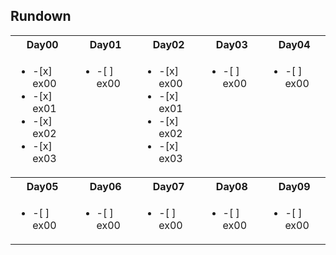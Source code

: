 ## Rundown
<table>
  <tr>
      <th>Day00</th>
      <th>Day01</th>
      <th>Day02</th>
      <th>Day03</th>
      <th>Day04</th>
  </tr>
  <tr valign="top">
    <td><ul>
<li>-[x] ex00</li>
<li>-[x] ex01</li>
<li>-[x] ex02</li>
<li>-[x] ex03</li>
    </ul></td>
    <td><ul>
<li>-[ ] ex00</li>
    </ul></td>
    <td><ul>
<li>-[x] ex00</li>
<li>-[x] ex01</li>
<li>-[x] ex02</li>
<li>-[x] ex03</li>
    </ul></td>
    <td><ul>
<li>-[ ] ex00</li>
    </ul></td>
    <td><ul>
<li>-[ ] ex00</li>
    </ul></td>
  </tr>
  <tr>
      <th>Day05</th>
      <th>Day06</th>
      <th>Day07</th>
      <th>Day08</th>
      <th>Day09</th>
  </tr>
  <tr valign="top">
    <td><ul>
<li>-[ ] ex00</li>
    </ul></td>
    <td><ul>
<li>-[ ] ex00</li>
    </ul></td>
    <td><ul>
<li>-[ ] ex00</li>
    </ul></td>
    <td><ul>
<li>-[ ] ex00</li>
    </ul></td>
    <td><ul>
<li>-[ ] ex00</li>
    </ul></td>
  </tr>
</table>
